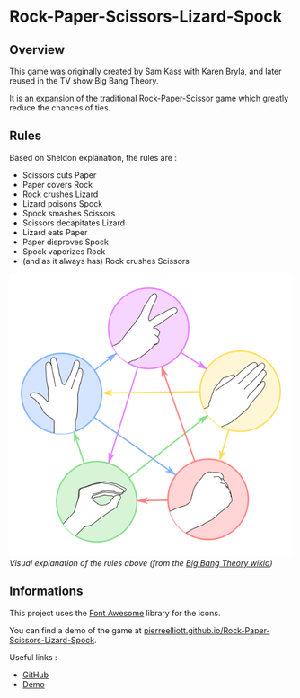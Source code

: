 # Rock-Paper-Scissors-Lizard-Spock

## Overview

This game was originally created by Sam Kass with Karen Bryla, and later reused in the TV show Big Bang Theory.

It is an expansion of the traditional Rock-Paper-Scissor game which greatly reduce the chances of ties.

## Rules

Based on Sheldon explanation, the rules are :
* Scissors cuts Paper
* Paper covers Rock
* Rock crushes Lizard
* Lizard poisons Spock
* Spock smashes Scissors
* Scissors decapitates Lizard
* Lizard eats Paper
* Paper disproves Spock
* Spock vaporizes Rock
* (and as it always has) Rock crushes Scissors

![Image explaining visually the rules above](img/RPSLS.png)  
*Visual explanation of the rules above (from the [Big Bang Theory wikia](http://bigbangtheory.wikia.com/wiki/Rock_Paper_Scissors_Lizard_Spock))*

## Informations

This project uses the [Font Awesome](https://www.w3schools.com/icons/fontawesome_icons_intro.asp) library for the icons.

You can find a demo of the game at [pierreelliott.github.io/Rock-Paper-Scissors-Lizard-Spock](https://pierreelliott.github.io/Rock-Paper-Scissors-Lizard-Spock/).

Useful links :
* [GitHub](https://github.com/pierreelliott/Rock-Paper-Scissors-Lizard-Spock)
* [Demo](https://pierreelliott.github.io/Rock-Paper-Scissors-Lizard-Spock/)
